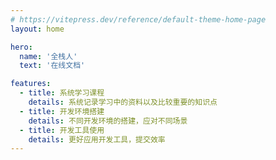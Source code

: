 ```yaml
---
# https://vitepress.dev/reference/default-theme-home-page
layout: home

hero:
  name: '全栈人'
  text: '在线文档'

features:
  - title: 系统学习课程
    details: 系统记录学习中的资料以及比较重要的知识点
  - title: 开发环境搭建
    details: 不同开发环境的搭建，应对不同场景
  - title: 开发工具使用
    details: 更好应用开发工具，提交效率
---
```

